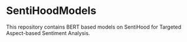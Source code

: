 # SentiHoodModels
This repository contains BERT based models on SentiHood for Targeted Aspect-based Sentiment Analysis.
